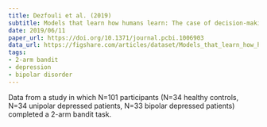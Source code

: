 ```yaml
---
title: Dezfouli et al. (2019)
subtitle: Models that learn how humans learn: The case of decision-making and its disorders
date: 2019/06/11
paper_url: https://doi.org/10.1371/journal.pcbi.1006903
data_url: https://figshare.com/articles/dataset/Models_that_learn_how_humans_learn_The_case_of_decision-making_and_its_disorders/8257259
tags:
- 2-arm bandit
- depression
- bipolar disorder
---
```


Data from a study in which N=101 participants (N=34 healthy controls, N=34 unipolar depressed patients, N=33 bipolar depressed patients) completed a 2-arm bandit task.
